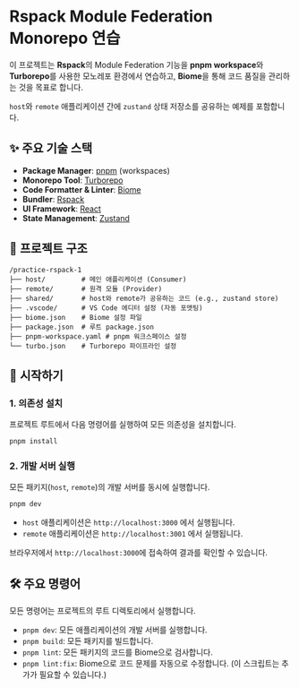 # Rspack Module Federation Monorepo 연습

이 프로젝트는 **Rspack**의 Module Federation 기능을 **pnpm workspace**와 **Turborepo**를 사용한 모노레포 환경에서 연습하고, **Biome**을 통해 코드 품질을 관리하는 것을 목표로 합니다.

`host`와 `remote` 애플리케이션 간에 `zustand` 상태 저장소를 공유하는 예제를 포함합니다.

## ✨ 주요 기술 스택

- **Package Manager**: [pnpm](https://pnpm.io/) (workspaces)
- **Monorepo Tool**: [Turborepo](https://turbo.build/)
- **Code Formatter & Linter**: [Biome](https://biomejs.dev/)
- **Bundler**: [Rspack](https://www.rspack.dev/)
- **UI Framework**: [React](https://react.dev/)
- **State Management**: [Zustand](https://zustand-demo.pmnd.rs/)

## 📂 프로젝트 구조

```
/practice-rspack-1
├── host/         # 메인 애플리케이션 (Consumer)
├── remote/       # 원격 모듈 (Provider)
├── shared/       # host와 remote가 공유하는 코드 (e.g., zustand store)
├── .vscode/      # VS Code 에디터 설정 (자동 포맷팅)
├── biome.json    # Biome 설정 파일
├── package.json  # 루트 package.json
├── pnpm-workspace.yaml # pnpm 워크스페이스 설정
└── turbo.json    # Turborepo 파이프라인 설정
```

## 🚀 시작하기

### 1. 의존성 설치

프로젝트 루트에서 다음 명령어를 실행하여 모든 의존성을 설치합니다.

```bash
pnpm install
```

### 2. 개발 서버 실행

모든 패키지(`host`, `remote`)의 개발 서버를 동시에 실행합니다.

```bash
pnpm dev
```

- `host` 애플리케이션은 `http://localhost:3000` 에서 실행됩니다.
- `remote` 애플리케이션은 `http://localhost:3001` 에서 실행됩니다.

브라우저에서 `http://localhost:3000`에 접속하여 결과를 확인할 수 있습니다.

## 🛠️ 주요 명령어

모든 명령어는 프로젝트의 루트 디렉토리에서 실행합니다.

- `pnpm dev`: 모든 애플리케이션의 개발 서버를 실행합니다.
- `pnpm build`: 모든 패키지를 빌드합니다.
- `pnpm lint`: 모든 패키지의 코드를 Biome으로 검사합니다.
- `pnpm lint:fix`: Biome으로 코드 문제를 자동으로 수정합니다. (이 스크립트는 추가가 필요할 수 있습니다.)